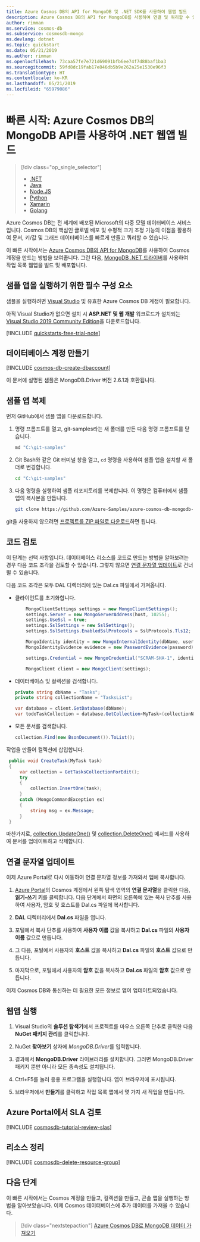 ```yaml
---
title: Azure Cosmos DB의 API for MongoDB 및 .NET SDK를 사용하여 웹앱 빌드
description: Azure Cosmos DB의 API for MongoDB를 사용하여 연결 및 쿼리할 수 있는 .NET 코드 샘플을 제공합니다.
author: rimman
ms.service: cosmos-db
ms.subservice: cosmosdb-mongo
ms.devlang: dotnet
ms.topic: quickstart
ms.date: 05/21/2019
ms.author: rimman
ms.openlocfilehash: 73caa57fe7e721d69091bfb6ee74f7d88baf1ba3
ms.sourcegitcommit: 59fd8dc19fab17e846db5b9e262a25e1530e96f3
ms.translationtype: HT
ms.contentlocale: ko-KR
ms.lasthandoff: 05/21/2019
ms.locfileid: "65979086"
---
```

# <a name="quickstart-build-a-net-web-app-using-azure-cosmos-dbs-api-for-mongodb"></a>빠른 시작: Azure Cosmos DB의 MongoDB API를 사용하여 .NET 웹앱 빌드 

> [!div class="op_single_selector"]
> * [.NET](create-mongodb-dotnet.md)
> * [Java](create-mongodb-java.md)
> * [Node.JS](create-mongodb-nodejs.md)
> * [Python](create-mongodb-flask.md)
> * [Xamarin](create-mongodb-xamarin.md)
> * [Golang](create-mongodb-golang.md)
>  

Azure Cosmos DB는 전 세계에 배포된 Microsoft의 다중 모델 데이터베이스 서비스입니다. Cosmos DB의 핵심인 글로벌 배포 및 수평적 크기 조정 기능의 이점을 활용하여 문서, 키/값 및 그래프 데이터베이스를 빠르게 만들고 쿼리할 수 있습니다. 

이 빠른 시작에서는 [Azure Cosmos DB의 API for MongoDB](mongodb-introduction.md)를 사용하여 Cosmos 계정을 만드는 방법을 보여줍니다. 그런 다음, [MongoDB .NET 드라이버](https://docs.mongodb.com/ecosystem/drivers/csharp/)를 사용하여 작업 목록 웹앱을 빌드 및 배포합니다.

## <a name="prerequisites-to-run-the-sample-app"></a>샘플 앱을 실행하기 위한 필수 구성 요소

샘플을 실행하려면 [Visual Studio](https://www.visualstudio.com/downloads/) 및 유효한 Azure Cosmos DB 계정이 필요합니다.

아직 Visual Studio가 없으면 설치 시 **ASP.NET 및 웹 개발** 워크로드가 설치되는 [Visual Studio 2019 Community Edition](https://www.visualstudio.com/downloads/)을 다운로드합니다.

[!INCLUDE [quickstarts-free-trial-note](../../includes/quickstarts-free-trial-note.md)] 

<a id="create-account"></a>
## <a name="create-a-database-account"></a>데이터베이스 계정 만들기

[!INCLUDE [cosmos-db-create-dbaccount](../../includes/cosmos-db-create-dbaccount-mongodb.md)]

이 문서에 설명된 샘플은 MongoDB.Driver 버전 2.6.1과 호환됩니다.

## <a name="clone-the-sample-app"></a>샘플 앱 복제

먼저 GitHub에서 샘플 앱을 다운로드합니다. 

1. 명령 프롬프트를 열고, git-samples라는 새 폴더를 만든 다음 명령 프롬프트를 닫습니다.

    ```bash
    md "C:\git-samples"
    ```

2. Git Bash와 같은 Git 터미널 창을 열고, `cd` 명령을 사용하여 샘플 앱을 설치할 새 폴더로 변경합니다.

    ```bash
    cd "C:\git-samples"
    ```

3. 다음 명령을 실행하여 샘플 리포지토리를 복제합니다. 이 명령은 컴퓨터에서 샘플 앱의 복사본을 만듭니다. 

    ```bash
    git clone https://github.com/Azure-Samples/azure-cosmos-db-mongodb-dotnet-getting-started.git
    ```

git을 사용하지 않으려면 [프로젝트를 ZIP 파일로 다운로드](https://github.com/Azure-Samples/azure-cosmos-db-mongodb-dotnet-getting-started/archive/master.zip)하면 됩니다.

## <a name="review-the-code"></a>코드 검토

이 단계는 선택 사항입니다. 데이터베이스 리소스를 코드로 만드는 방법을 알아보려는 경우 다음 코드 조각을 검토할 수 있습니다. 그렇지 않으면 [연결 문자열 업데이트](#update-your-connection-string)로 건너뛸 수 있습니다. 

다음 코드 조각은 모두 DAL 디렉터리에 있는 Dal.cs 파일에서 가져옵니다.

* 클라이언트를 초기화합니다.

    ```cs
        MongoClientSettings settings = new MongoClientSettings();
        settings.Server = new MongoServerAddress(host, 10255);
        settings.UseSsl = true;
        settings.SslSettings = new SslSettings();
        settings.SslSettings.EnabledSslProtocols = SslProtocols.Tls12;

        MongoIdentity identity = new MongoInternalIdentity(dbName, userName);
        MongoIdentityEvidence evidence = new PasswordEvidence(password);

        settings.Credential = new MongoCredential("SCRAM-SHA-1", identity, evidence);

        MongoClient client = new MongoClient(settings);
    ```

* 데이터베이스 및 컬렉션을 검색합니다.

    ```cs
    private string dbName = "Tasks";
    private string collectionName = "TasksList";

    var database = client.GetDatabase(dbName);
    var todoTaskCollection = database.GetCollection<MyTask>(collectionName);
    ```

* 모든 문서를 검색합니다.

    ```cs
    collection.Find(new BsonDocument()).ToList();
    ```

작업을 만들어 컬렉션에 삽입합니다.

   ```csharp
    public void CreateTask(MyTask task)
    {
        var collection = GetTasksCollectionForEdit();
        try
        {
            collection.InsertOne(task);
        }
        catch (MongoCommandException ex)
        {
            string msg = ex.Message;
        }
    }
   ```
   마찬가지로, [collection.UpdateOne()](https://docs.mongodb.com/stitch/mongodb/actions/collection.updateOne/index.html) 및 [collection.DeleteOne()](https://docs.mongodb.com/stitch/mongodb/actions/collection.deleteOne/index.html) 메서드를 사용하여 문서를 업데이트하고 삭제합니다. 

## <a name="update-your-connection-string"></a>연결 문자열 업데이트

이제 Azure Portal로 다시 이동하여 연결 문자열 정보를 가져와서 앱에 복사합니다.

1. [Azure Portal](https://portal.azure.com/)의 Cosmos 계정에서 왼쪽 탐색 영역의 **연결 문자열**을 클릭한 다음, **읽기-쓰기 키**를 클릭합니다. 다음 단계에서 화면의 오른쪽에 있는 복사 단추를 사용하여 사용자, 암호 및 호스트를 Dal.cs 파일에 복사합니다.

2. **DAL** 디렉터리에서 **Dal.cs** 파일을 엽니다. 

3. 포털에서 복사 단추를 사용하여 **사용자 이름** 값을 복사하고 **Dal.cs** 파일의 **사용자 이름** 값으로 만듭니다. 

4. 그 다음, 포털에서 사용자의 **호스트** 값을 복사하고 **Dal.cs** 파일의 **호스트** 값으로 만듭니다. 

5. 마지막으로, 포털에서 사용자의 **암호** 값을 복사하고 **Dal.cs** 파일의 **암호** 값으로 만듭니다. 

이제 Cosmos DB와 통신하는 데 필요한 모든 정보로 앱이 업데이트되었습니다. 
    
## <a name="run-the-web-app"></a>웹앱 실행

1. Visual Studio의 **솔루션 탐색기**에서 프로젝트를 마우스 오른쪽 단추로 클릭한 다음 **NuGet 패키지 관리**를 클릭합니다. 

2. NuGet **찾아보기** 상자에 *MongoDB.Driver*를 입력합니다.

3. 결과에서 **MongoDB.Driver** 라이브러리를 설치합니다. 그러면 MongoDB.Driver 패키지 뿐만 아니라 모든 종속성도 설치됩니다.

4. Ctrl+F5를 눌러 응용 프로그램을 실행합니다. 앱이 브라우저에 표시됩니다. 

5. 브라우저에서 **만들기**를 클릭하고 작업 목록 앱에서 몇 가지 새 작업을 만듭니다.

## <a name="review-slas-in-the-azure-portal"></a>Azure Portal에서 SLA 검토

[!INCLUDE [cosmosdb-tutorial-review-slas](../../includes/cosmos-db-tutorial-review-slas.md)]

## <a name="clean-up-resources"></a>리소스 정리

[!INCLUDE [cosmosdb-delete-resource-group](../../includes/cosmos-db-delete-resource-group.md)]

## <a name="next-steps"></a>다음 단계

이 빠른 시작에서는 Cosmos 계정을 만들고, 컬렉션을 만들고, 콘솔 앱을 실행하는 방법을 알아보았습니다. 이제 Cosmos 데이터베이스에 추가 데이터를 가져올 수 있습니다. 

> [!div class="nextstepaction"]
> [Azure Cosmos DB로 MongoDB 데이터 가져오기](mongodb-migrate.md)
